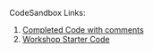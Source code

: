 CodeSandbox Links:
1. [Completed Code with comments](URL_here)
2. [Workshop Starter Code](URL_here)
